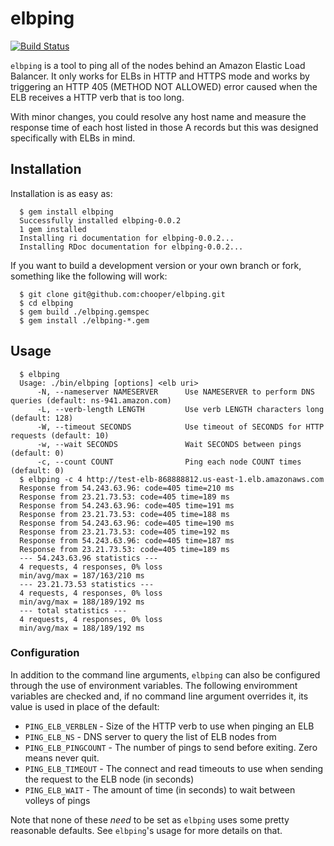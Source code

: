 # elbping

[![Build Status](https://travis-ci.org/chooper/elbping.png?branch=master)](https://travis-ci.org/chooper/elbping)

`elbping` is a tool to ping all of the nodes behind an Amazon Elastic
Load Balancer. It only works for ELBs in HTTP and HTTPS mode and works by
triggering an HTTP 405 (METHOD NOT ALLOWED) error caused when the ELB
receives a HTTP verb that is too long.

With minor changes, you could resolve any host name and measure the
response time of each host listed in those A records but this was
designed specifically with ELBs in mind.

## Installation

Installation is as easy as:

```
  $ gem install elbping
  Successfully installed elbping-0.0.2
  1 gem installed
  Installing ri documentation for elbping-0.0.2...
  Installing RDoc documentation for elbping-0.0.2...
```

If you want to build a development version or your own branch or fork,
something like the following will work:

```
  $ git clone git@github.com:chooper/elbping.git
  $ cd elbping
  $ gem build ./elbping.gemspec
  $ gem install ./elbping-*.gem
```

## Usage

```
  $ elbping
  Usage: ./bin/elbping [options] <elb uri>
      -N, --nameserver NAMESERVER      Use NAMESERVER to perform DNS queries (default: ns-941.amazon.com)
      -L, --verb-length LENGTH         Use verb LENGTH characters long (default: 128)
      -W, --timeout SECONDS            Use timeout of SECONDS for HTTP requests (default: 10)
      -w, --wait SECONDS               Wait SECONDS between pings (default: 0)
      -c, --count COUNT                Ping each node COUNT times (default: 0)
  $ elbping -c 4 http://test-elb-868888812.us-east-1.elb.amazonaws.com
  Response from 54.243.63.96: code=405 time=210 ms
  Response from 23.21.73.53: code=405 time=189 ms
  Response from 54.243.63.96: code=405 time=191 ms
  Response from 23.21.73.53: code=405 time=188 ms
  Response from 54.243.63.96: code=405 time=190 ms
  Response from 23.21.73.53: code=405 time=192 ms
  Response from 54.243.63.96: code=405 time=187 ms
  Response from 23.21.73.53: code=405 time=189 ms
  --- 54.243.63.96 statistics ---
  4 requests, 4 responses, 0% loss
  min/avg/max = 187/163/210 ms
  --- 23.21.73.53 statistics ---
  4 requests, 4 responses, 0% loss
  min/avg/max = 188/189/192 ms
  --- total statistics ---
  4 requests, 4 responses, 0% loss
  min/avg/max = 188/189/192 ms
```

### Configuration

In addition to the command line arguments, `elbping` can also be
configured through the use of environment variables. The following
enviromment variables are checked and, if no command line argument
overrides it, its value is used in place of the default:

* ``PING_ELB_VERBLEN`` - Size of the HTTP verb to use when pinging an ELB
* ``PING_ELB_NS`` - DNS server to query the list of ELB nodes from
* ``PING_ELB_PINGCOUNT`` - The number of pings to send before exiting.  Zero means never quit.
* ``PING_ELB_TIMEOUT`` - The connect and read timeouts to use when sending the request to the ELB node (in seconds)
* ``PING_ELB_WAIT`` - The amount of time (in seconds) to wait between volleys of pings

Note that none of these *need* to be set as `elbping` uses some pretty
reasonable defaults. See `elbping`'s usage for more details on that.

